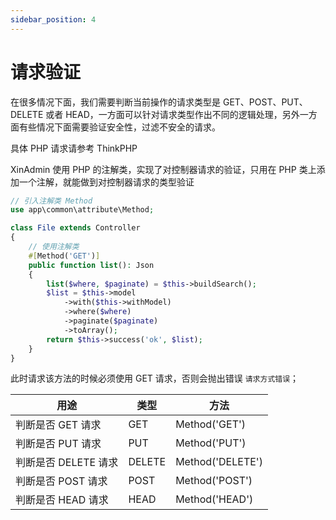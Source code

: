 ```yaml
---
sidebar_position: 4
---
```


# 请求验证

在很多情况下面，我们需要判断当前操作的请求类型是 GET、POST、PUT、DELETE 或者 HEAD，一方面可以针对请求类型作出不同的逻辑处理，另外一方面有些情况下面需要验证安全性，过滤不安全的请求。

具体 PHP 请求请参考 ThinkPHP

XinAdmin 使用 PHP 的注解类，实现了对控制器请求的验证，只用在 PHP 类上添加一个注解，就能做到对控制器请求的类型验证

```php {7} | pure
// 引入注解类 Method
use app\common\attribute\Method;

class File extends Controller
{
    // 使用注解类
    #[Method('GET')]
    public function list(): Json
    {
        list($where, $paginate) = $this->buildSearch();
        $list = $this->model
            ->with($this->withModel)
            ->where($where)
            ->paginate($paginate)
            ->toArray();
        return $this->success('ok', $list);
    }
}
```

此时请求该方法的时候必须使用 GET 请求，否则会抛出错误 `请求方式错误`；

| 用途                 | 类型   | 方法             |
| -------------------- | ------ | ---------------- |
| 判断是否 GET 请求    | GET    | Method('GET')    |
| 判断是否 PUT 请求    | PUT    | Method('PUT')    |
| 判断是否 DELETE 请求 | DELETE | Method('DELETE') |
| 判断是否 POST 请求   | POST   | Method('POST')   |
| 判断是否 HEAD 请求   | HEAD   | Method('HEAD')   |
